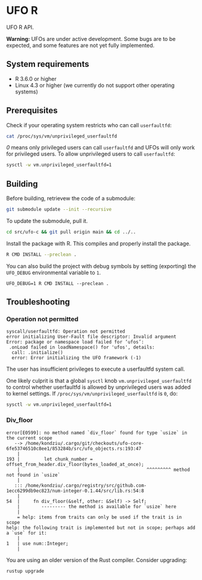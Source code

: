 # UFO R

UFO R API.

**Warning:** UFOs are under active development. Some bugs are to be expected,
and some features are not yet fully implemented. 

## System requirements

- R 3.6.0 or higher
- Linux 4.3 or higher (we currently do not support other operating systems)


## Prerequisites

Check if your operating system restricts who can call `userfaultfd`:

```bash
cat /proc/sys/vm/unprivileged_userfaultfd
```

*0* means only privileged users can call `userfaultfd` and UFOs will only work
for privileged users. To allow unprivileged users to call `userfaultfd`:

```bash
sysctl -w vm.unprivileged_userfaultfd=1
```


## Building

Before building, retrievew the code of a submodule:

```bash
git submodule update --init --recursive
```

To update the submodule, pull it.

```bash
cd src/ufo-c && git pull origin main && cd ../..
```

Install the package with R. This compiles and properly install the package.

```bash
R CMD INSTALL --preclean .
```

You can also build the project with debug symbols by setting (exporting) the `UFO_DEBUG` environmental variable to `1`.

```
UFO_DEBUG=1 R CMD INSTALL --preclean .
```


## Troubleshooting

### Operation not permitted

```
syscall/userfaultfd: Operation not permitted
error initializing User-Fault file descriptor: Invalid argument
Error: package or namespace load failed for ‘ufos’:
 .onLoad failed in loadNamespace() for 'ufos', details:
  call: .initialize()
  error: Error initializing the UFO framework (-1)
```

The user has insufficient privileges to execute a userfaultfd system call. 

One likely culprit is that a global `sysctl` knob `vm.unprivileged_userfaultfd` to
control whether userfaultfd is allowed by unprivileged users was added to kernel
settings. If `/proc/sys/vm/unprivileged_userfaultfd` is `0`, do:

```bash
sysctl -w vm.unprivileged_userfaultfd=1
```

### Div_floor

```
error[E0599]: no method named `div_floor` found for type `usize` in the current scope
   --> /home/kondziu/.cargo/git/checkouts/ufo-core-6fe53746510c8ee1/853284b/src/ufo_objects.rs:193:47
    |
193 |         let chunk_number = offset_from_header.div_floor(bytes_loaded_at_once);
    |                                               ^^^^^^^^^ method not found in `usize`
    |
   ::: /home/kondziu/.cargo/registry/src/github.com-1ecc6299db9ec823/num-integer-0.1.44/src/lib.rs:54:8
    |
54  |     fn div_floor(&self, other: &Self) -> Self;
    |        --------- the method is available for `usize` here
    |
    = help: items from traits can only be used if the trait is in scope
help: the following trait is implemented but not in scope; perhaps add a `use` for it:
    |
1   | use num::Integer;
    |
```

You are using an older version of the Rust compiler. Consider upgrading:

```
rustup upgrade
```